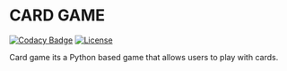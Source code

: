 # CARD GAME

[![Codacy Badge](https://api.codacy.com/project/badge/Grade/5b59928bde7b43c7b405d5d7ec6a295f)](https://app.codacy.com/manual/alex.nieto0027/ieti-card-game?utm_source=github.com&utm_medium=referral&utm_content=aleexnl/ieti-card-game&utm_campaign=Badge_Grade_Dashboard)
[![License](https://img.shields.io/badge/License-Apache%202.0-blue.svg)](https://opensource.org/licenses/Apache-2.0)

Card game its a Python based game that allows users to play with cards.

